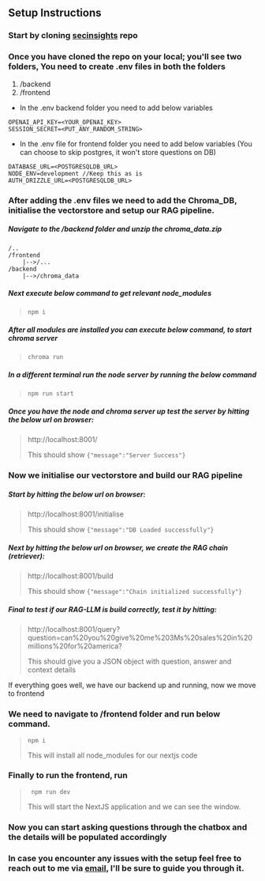 ## Setup Instructions

### Start by cloning [secinsights](https://github.com/thespiritninja/essential-ai-assessment) repo

### Once you have cloned the repo on your local; you'll see two folders, You need to create .env files in both the folders

1. /backend
2. /frontend

- In the .env backend folder you need to add below variables

```
OPENAI_API_KEY=<YOUR_OPENAI_KEY>
SESSION_SECRET=<PUT_ANY_RANDOM_STRING>
```

- In the .env file for frontend folder you need to add below variables (You can choose to skip postgres, it won't store questions on DB)

```
DATABASE_URL=<POSTGRESQLDB_URL>
NODE_ENV=development //Keep this as is
AUTH_DRIZZLE_URL=<POSTGRESQLDB_URL>
```

### After adding the .env files we need to add the Chroma_DB, initialise the vectorstore and setup our RAG pipeline.

##### Navigate to the /backend folder and unzip the chroma_data.zip

```
/..
/frontend
	|-->/...
/backend
	|-->/chroma_data
```

##### Next execute below command to get relevant node_modules

> `npm i`

##### After all modules are installed you can execute below command, to start chroma server

> `chroma run`

##### In a different terminal run the node server by running the below command

> `npm run start`

##### Once you have the node and chroma server up test the server by hitting the below url on browser:

> http://localhost:8001/
>
> This should show `{"message":"Server Success"}`

### Now we initialise our vectorstore and build our RAG pipeline

##### Start by hitting the below url on browser:

> http://localhost:8001/initialise
>
> This should show `{"message":"DB Loaded successfully"}`

##### Next by hitting the below url on browser, we create the RAG chain (retriever):

> http://localhost:8001/build
>
> This should show `{"message":"Chain initialized successfully"}`

##### Final to test if our RAG-LLM is build correctly, test it by hitting:

> http://localhost:8001/query?question=can%20you%20give%20me%203Ms%20sales%20in%20millions%20for%20america?
>
> This should give you a JSON object with question, answer and context details

If everything goes well, we have our backend up and running, now we move to frontend

### We need to navigate to /frontend folder and run below command.

> `npm i`
>
> This will install all node_modules for our nextjs code

### Finally to run the frontend, run

> ` npm run dev`
>
> This will start the NextJS application and we can see the window.

### Now you can start asking questions through the chatbox and the details will be populated accordingly

### In case you encounter any issues with the setup feel free to reach out to me via [email](mailto:shreyassawant018@gmail.com), I'll be sure to guide you through it.
